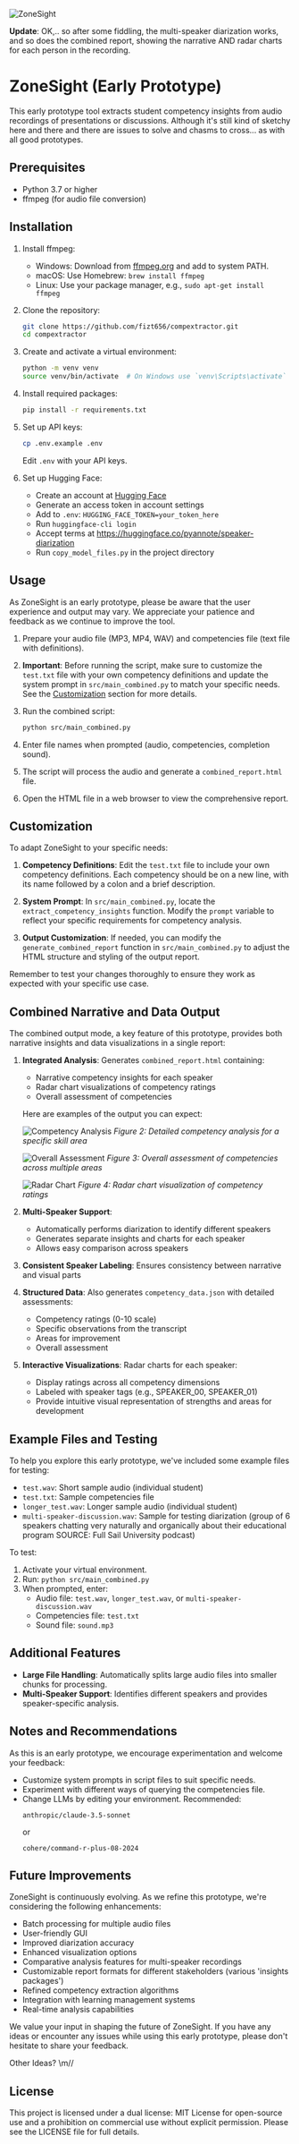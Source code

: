 ![ZoneSight](banner.png)

**Update**: OK,.. so after some fiddling, the multi-speaker diarization works, and so does the combined report, showing the narrative AND radar charts for each person in the recording.

# ZoneSight (Early Prototype)

This early prototype tool extracts student competency insights from audio recordings of presentations or discussions. Although it's still kind of sketchy here and there and there are issues to solve and chasms to cross... as with all good prototypes.
## Prerequisites

- Python 3.7 or higher
- ffmpeg (for audio file conversion)

## Installation

1. Install ffmpeg:
   - Windows: Download from [ffmpeg.org](https://ffmpeg.org/download.html) and add to system PATH.
   - macOS: Use Homebrew: `brew install ffmpeg`
   - Linux: Use your package manager, e.g., `sudo apt-get install ffmpeg`

2. Clone the repository:
   ```bash
   git clone https://github.com/fizt656/compextractor.git
   cd compextractor
   ```

3. Create and activate a virtual environment:
   ```bash
   python -m venv venv
   source venv/bin/activate  # On Windows use `venv\Scripts\activate`
   ```

4. Install required packages:
   ```bash
   pip install -r requirements.txt
   ```

5. Set up API keys:
   ```bash
   cp .env.example .env
   ```
   Edit `.env` with your API keys.

6. Set up Hugging Face:
   - Create an account at [Hugging Face](https://huggingface.co/)
   - Generate an access token in account settings
   - Add to `.env`: `HUGGING_FACE_TOKEN=your_token_here`
   - Run `huggingface-cli login`
   - Accept terms at https://huggingface.co/pyannote/speaker-diarization
   - Run `copy_model_files.py` in the project directory

## Usage

As ZoneSight is an early prototype, please be aware that the user experience and output may vary. We appreciate your patience and feedback as we continue to improve the tool.

1. Prepare your audio file (MP3, MP4, WAV) and competencies file (text file with definitions).

2. **Important**: Before running the script, make sure to customize the `test.txt` file with your own competency definitions and update the system prompt in `src/main_combined.py` to match your specific needs. See the [Customization](#customization) section for more details.

3. Run the combined script:
   ```bash
   python src/main_combined.py
   ```

4. Enter file names when prompted (audio, competencies, completion sound).

5. The script will process the audio and generate a `combined_report.html` file.

6. Open the HTML file in a web browser to view the comprehensive report.

## Customization

To adapt ZoneSight to your specific needs:

1. **Competency Definitions**: Edit the `test.txt` file to include your own competency definitions. Each competency should be on a new line, with its name followed by a colon and a brief description.

2. **System Prompt**: In `src/main_combined.py`, locate the `extract_competency_insights` function. Modify the `prompt` variable to reflect your specific requirements for competency analysis.

3. **Output Customization**: If needed, you can modify the `generate_combined_report` function in `src/main_combined.py` to adjust the HTML structure and styling of the output report.

Remember to test your changes thoroughly to ensure they work as expected with your specific use case.

## Combined Narrative and Data Output

The combined output mode, a key feature of this prototype, provides both narrative insights and data visualizations in a single report:

1. **Integrated Analysis**: Generates `combined_report.html` containing:
   - Narrative competency insights for each speaker
   - Radar chart visualizations of competency ratings
   - Overall assessment of competencies

   Here are examples of the output you can expect:

   ![Competency Analysis](competency_analysis.png)
   *Figure 2: Detailed competency analysis for a specific skill area*

   ![Overall Assessment](overall_assessment.png)
   *Figure 3: Overall assessment of competencies across multiple areas*

   ![Radar Chart](radar_chart.png)
   *Figure 4: Radar chart visualization of competency ratings*

2. **Multi-Speaker Support**: 
   - Automatically performs diarization to identify different speakers
   - Generates separate insights and charts for each speaker
   - Allows easy comparison across speakers

3. **Consistent Speaker Labeling**: Ensures consistency between narrative and visual parts

4. **Structured Data**: Also generates `competency_data.json` with detailed assessments:
   - Competency ratings (0-10 scale)
   - Specific observations from the transcript
   - Areas for improvement
   - Overall assessment

5. **Interactive Visualizations**: Radar charts for each speaker:
   - Display ratings across all competency dimensions
   - Labeled with speaker tags (e.g., SPEAKER_00, SPEAKER_01)
   - Provide intuitive visual representation of strengths and areas for development

## Example Files and Testing

To help you explore this early prototype, we've included some example files for testing:
- `test.wav`: Short sample audio (individual student)
- `test.txt`: Sample competencies file
- `longer_test.wav`: Longer sample audio (individual student)
- `multi-speaker-discussion.wav`: Sample for testing diarization (group of 6 speakers chatting very naturally and organically about their educational program SOURCE: Full Sail University podcast)

To test:
1. Activate your virtual environment.
2. Run: `python src/main_combined.py`
3. When prompted, enter:
   - Audio file: `test.wav`, `longer_test.wav`, or `multi-speaker-discussion.wav`
   - Competencies file: `test.txt`
   - Sound file: `sound.mp3`

## Additional Features

- **Large File Handling**: Automatically splits large audio files into smaller chunks for processing.
- **Multi-Speaker Support**: Identifies different speakers and provides speaker-specific analysis.

## Notes and Recommendations

As this is an early prototype, we encourage experimentation and welcome your feedback:

- Customize system prompts in script files to suit specific needs.
- Experiment with different ways of querying the competencies file.
- Change LLMs by editing your environment. Recommended:
  ```
  anthropic/claude-3.5-sonnet
  ```
  or
  ```
  cohere/command-r-plus-08-2024
  ```

## Future Improvements

ZoneSight is continuously evolving. As we refine this prototype, we're considering the following enhancements:

- Batch processing for multiple audio files
- User-friendly GUI
- Improved diarization accuracy
- Enhanced visualization options
- Comparative analysis features for multi-speaker recordings
- Customizable report formats for different stakeholders (various 'insights packages')
- Refined competency extraction algorithms
- Integration with learning management systems
- Real-time analysis capabilities

We value your input in shaping the future of ZoneSight. If you have any ideas or encounter any issues while using this early prototype, please don't hesitate to share your feedback.

Other Ideas? \\m//

## License

This project is licensed under a dual license: MIT License for open-source use and a prohibition on commercial use without explicit permission. Please see the LICENSE file for full details.


